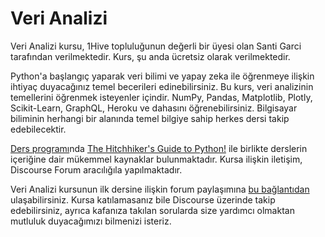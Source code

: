 # Veri Analizi

Veri Analizi kursu, 1Hive topluluğunun değerli bir üyesi olan Santi Garci tarafından verilmektedir. Kurs, şu anda ücretsiz olarak verilmektedir.

Python'a başlangıç yaparak veri bilimi ve yapay zeka ile öğrenmeye ilişkin ihtiyaç duyacağınız temel becerileri edinebilirsiniz. Bu kurs, veri analizinin temellerini öğrenmek isteyenler içindir. NumPy, Pandas, Matplotlib, Plotly, Scikit-Learn, GraphQL, Heroku ve dahasını öğrenebilirsiniz. Bilgisayar biliminin herhangi bir alanında temel bilgiye sahip herkes dersi takip edebilecektir.

[Ders programı](https://www.notion.so/Python-Data-Science-Course-Syllabus-a30c413bf8de42d2ba4fc0316dd66b69)nda [The Hitchhiker's Guide to Python!](https://docs.python-guide.org/) ile birlikte derslerin içeriğine dair mükemmel kaynaklar bulunmaktadır. Kursa ilişkin iletişim, Discourse Forum aracılığıla yapılmaktadır.

Veri Analizi kursunun ilk dersine ilişkin forum paylaşımına [bu bağlantıdan](https://forum.1hive.org/t/morphosis-data-science-course-lecture-1-python-environment/1875) ulaşabilirsiniz. Kursa katılamasanız bile Discourse üzerinde takip edebilirsiniz, ayrıca kafanıza takılan sorularda size yardımcı olmaktan mutluluk duyacağımızı bilmenizi isteriz.

